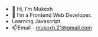 - 👋 Hi, I’m Mukexh
- 🌱 I’m a Frontend Web Developer.
- Learning Javascript.
- 📫Email - mukexh.21@gmail.com

<!---
Mukexh21/Mukexh21 is a ✨ special ✨ repository because its `README.md` (this file) appears on your GitHub profile.
You can click the Preview link to take a look at your changes.
--->
